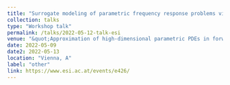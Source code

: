 ```yaml
---
title: "Surrogate modeling of parametric frequency response problems via locally adaptive sparse grids"
collection: talks
type: "Workshop talk"
permalink: /talks/2022-05-12-talk-esi
venue: "&quot;Approximation of high-dimensional parametric PDEs in forward UQ&quot; ESI workshop"
date: 2022-05-09
date2: 2022-05-13
location: "Vienna, A"
label: "other"
link: https://www.esi.ac.at/events/e426/
---
```

